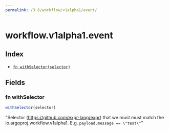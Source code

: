 ```yaml
---
permalink: /3.6/workflow/v1alpha1/event/
---
```


# workflow.v1alpha1.event



## Index

* [`fn withSelector(selector)`](#fn-withselector)

## Fields

### fn withSelector

```ts
withSelector(selector)
```

"Selector (https://github.com/expr-lang/expr) that we must must match the io.argoproj.workflow.v1alpha1. E.g. `payload.message == \"test\"`"